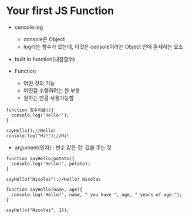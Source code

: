 # Your first JS Function

- console.log

  - console은 Object
  - log라는 함수가 있는데, 이것은 console이라는 Object 안에 존재하는 요소

- built in function(내장함수)
- Function
  - 어떤 것의 기능
  - 어떤걸 수행하려는 한 부분
  - 원하는 만큼 사용가능함

```
function 함수이름(){
  console.log('Hello!');
}

sayHello();//Hello!
console.log("Hi!");//Hi!
```

- argument(인자) : 변수 같은 것. 값을 주는 것

```
function sayHello(potato){
  console.log('Hello!', potato);
}

sayHello("Nicolas");//Hello! Nicolas
```

```
function sayHello(name, age){
  console.log('Hello!', name, " you have ", age, " years of age.");
}

sayHello("Nicolas", 15);
```

